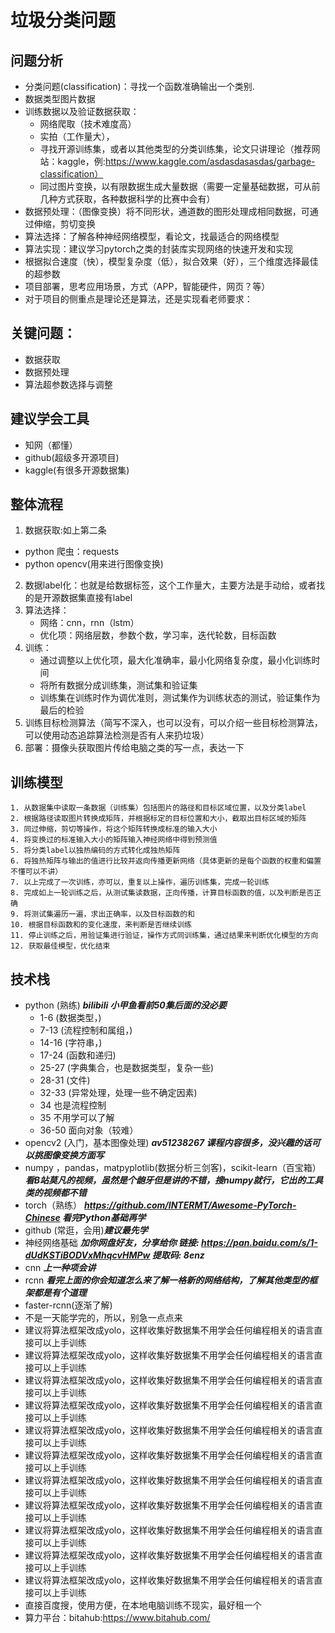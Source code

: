 # 垃圾分类问题
## 问题分析
- 分类问题(classification)：寻找一个函数准确输出一个类别.
- 数据类型图片数据
- 训练数据以及验证数据获取：
    - 网络爬取（技术难度高）
    - 实拍（工作量大），
    - 寻找开源训练集，或者以其他类型的分类训练集，论文只讲理论（推荐网站：kaggle，例:https://www.kaggle.com/asdasdasasdas/garbage-classification）
    - 同过图片变换，以有限数据生成大量数据（需要一定量基础数据，可从前几种方式获取，各种数据科学的比赛中会有）
- 数据预处理：（图像变换）将不同形状，通道数的图形处理成相同数据，可通过伸缩，剪切变换
- 算法选择：了解各种神经网络模型，看论文，找最适合的网络模型
- 算法实现：建议学习pytorch之类的封装库实现网络的快速开发和实现
- 根据拟合速度（快），模型复杂度（低），拟合效果（好），三个维度选择最佳的超参数
- 项目部署，思考应用场景，方式（APP，智能硬件，网页？等）
- 对于项目的侧重点是理论还是算法，还是实现看老师要求：
## 关键问题：
- 数据获取
- 数据预处理
- 算法超参数选择与调整
## 建议学会工具
- 知网（都懂）
- github(超级多开源项目)
- kaggle(有很多开源数据集)

## 整体流程
1. 数据获取:如上第二条
 - python 爬虫：requests
 - python opencv(用来进行图像变换)
2. 数据label化：也就是给数据标签，这个工作量大，主要方法是手动给，或者找的是开源数据集直接有label
3. 算法选择：
    - 网络：cnn，rnn（lstm）
    - 优化项：网络层数，参数个数，学习率，迭代轮数，目标函数
4. 训练：
    - 通过调整以上优化项，最大化准确率，最小化网络复杂度，最小化训练时间
    - 将所有数据分成训练集，测试集和验证集
    - 训练集在训练时作为调优准则，测试集作为训练状态的测试，验证集作为最后的检验
5. 训练目标检测算法（简写不深入，也可以没有，可以介绍一些目标检测算法，可以使用动态追踪算法检测是否有人来扔垃圾）
6. 部署：摄像头获取图片传给电脑之类的写一点，表达一下

## 训练模型
    1. 从数据集中读取一条数据（训练集）包括图片的路径和目标区域位置，以及分类label
    2. 根据路径读取图片转换成矩阵，并根据标定的目标位置和大小，截取出目标区域的矩阵
    3. 同过伸缩，剪切等操作，将这个矩阵转换成标准的输入大小
    4. 将变换过的标准输入大小的矩阵输入神经网络中得到预测值
    5. 将分类label以独热编码的方式转化成独热矩阵
    6. 将独热矩阵与输出的值进行比较并返向传播更新网络（具体更新的是每个函数的权重和偏置不懂可以不讲）
    7. 以上完成了一次训练，亦可以，重复以上操作，遍历训练集，完成一轮训练
    8. 完成如上一轮训练之后，从测试集读数据，正向传播，计算目标函数的值，以及判断是否正确
    9. 将测试集遍历一遍，求出正确率，以及目标函数的和
    10. 根据目标函数和的变化速度，来判断是否继续训练
    11. 停止训练之后，用验证集进行验证，操作方式同训练集，通过结果来判断优化模型的方向
    12. 获取最佳模型，优化结束
## 技术栈
 - python (熟练) ***bilibili 小甲鱼看前50集后面的没必要***
    - 1-6 (数据类型，)
    - 7-13 (流程控制和属组，)
    - 14-16 (字符串，)
    - 17-24 (函数和递归)
    - 25-27 (字典集合，也是数据类型，复杂一些)
    - 28-31 (文件)
    - 32-33 (异常处理，处理一些不确定因素)
    - 34 也是流程控制
    - 35 不用学可以了解
    - 36-50 面向对象（较难）
 - opencv2 (入门，基本图像处理) ***av51238267 课程内容很多，没兴趣的话可以挑图像变换方面写***
 - numpy ，pandas，matpyplotlib(数据分析三剑客)，scikit-learn（百宝箱）***看B站莫凡的视频，虽然是个龅牙但是讲的不错，搜numpy就行，它出的工具类的视频都不错***
 - torch（熟练） ***https://github.com/INTERMT/Awesome-PyTorch-Chinese 看完Python基础再学***
 - github (常逛，会用)***建议最先学***
 - 神经网络基础 ***加你网盘好友，分享给你 链接: https://pan.baidu.com/s/1-dUdKSTiBODVxMhqcvHMPw 提取码: 8enz***
 - cnn ***上一种项会讲***
 - rcnn ***看完上面的你会知道怎么来了解一格新的网络结构，了解其他类型的框架都是有个道理***
 - faster-rcnn(逐渐了解)
 - 不是一天能学完的，所以，别急一点点来
 - 建议将算法框架改成yolo，这样收集好数据集不用学会任何编程相关的语言直接可以上手训练
 - 建议将算法框架改成yolo，这样收集好数据集不用学会任何编程相关的语言直接可以上手训练
 - 建议将算法框架改成yolo，这样收集好数据集不用学会任何编程相关的语言直接可以上手训练
 - 建议将算法框架改成yolo，这样收集好数据集不用学会任何编程相关的语言直接可以上手训练
 - 建议将算法框架改成yolo，这样收集好数据集不用学会任何编程相关的语言直接可以上手训练
 - 建议将算法框架改成yolo，这样收集好数据集不用学会任何编程相关的语言直接可以上手训练
 - 建议将算法框架改成yolo，这样收集好数据集不用学会任何编程相关的语言直接可以上手训练
 - 建议将算法框架改成yolo，这样收集好数据集不用学会任何编程相关的语言直接可以上手训练
 - 建议将算法框架改成yolo，这样收集好数据集不用学会任何编程相关的语言直接可以上手训练
 - 建议将算法框架改成yolo，这样收集好数据集不用学会任何编程相关的语言直接可以上手训练
 - 建议将算法框架改成yolo，这样收集好数据集不用学会任何编程相关的语言直接可以上手训练
 - 直接百度搜，使用方便，在本地电脑训练不现实，最好租一个
 - 算力平台：bitahub:https://www.bitahub.com/